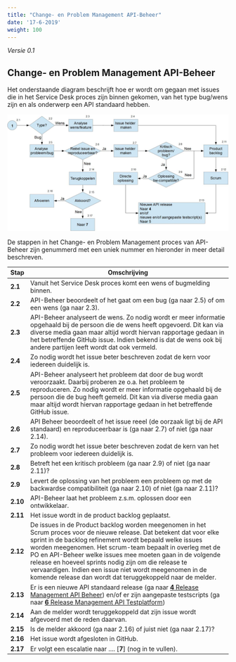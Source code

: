 ```yaml
---
title: "Change- en Problem Management API-Beheer"
date: '17-6-2019'
weight: 100
---
```


*Versie 0.1*

## Change- en Problem Management API-Beheer

Het onderstaande diagram beschrijft hoe er wordt om gegaan met issues die in het Service Desk proces zijn binnen gekomen, van het type bug/wens zijn en als onderwerp een API standaard hebben.

![Change- en Problem Management API-Beheer](https://github.com/VNG-Realisatie/api-beheer/blob/master/Processen/CM-PM-API-Beheer.jpg)

De stappen in het Change- en Problem Management proces van API-Beheer zijn genummerd met een uniek nummer en hieronder in meer detail beschreven.

| **Stap** | **Omschrijving** |
| -------- | ---------------- |
| **2.1** | Vanuit het Service Desk proces komt een wens of bugmelding binnen. |
| **2.2** | API-Beheer beoordeelt of het gaat om een bug (ga naar 2.5) of om een wens (ga naar 2.3). |
| **2.3** | API-Beheer analyseert de wens. Zo nodig wordt er meer informatie opgehaald bij de persoon die de wens heeft opgevoerd. Dit kan via diverse media gaan maar altijd wordt hiervan rapportage gedaan in het betreffende GitHub issue. Indien bekend is dat de wens ook bij andere partijen leeft wordt dat ook vermeld. |
| **2.4** | Zo nodig wordt het issue beter beschreven zodat de kern voor iedereen duidelijk is. |
| **2.5** | API-Beheer analyseert het probleem dat door de bug wordt veroorzaakt. Daarbij proberen ze o.a. het probleem te reproduceren. Zo nodig wordt er meer informatie opgehaald bij de persoon die de bug heeft gemeld. Dit kan via diverse media gaan maar altijd wordt hiervan rapportage gedaan in het betreffende GitHub issue. |
| **2.6** | API Beheer beoordeelt of het issue reeel (de oorzaak ligt bij de API standaard) en reproduceerbaar is (ga naar 2.7) of niet (ga naar 2.14). |
| **2.7** | Zo nodig wordt het issue beter beschreven zodat de kern van het probleem voor iedereen duidelijk is. |
| **2.8** | Betreft het een kritisch probleem (ga naar 2.9) of niet (ga naar 2.11)? |
| **2.9** | Levert de oplossing van het probleem een probleem op met de backwardse compatibiliteit (ga naar 2.10) of niet (ga naar 2.11)? |
| **2.10** | API-Beheer laat het probleem z.s.m. oplossen door een ontwikkelaar. |
| **2.11** | Het issue wordt in de product backlog geplaatst. |
| **2.12** | De issues in de Product backlog worden meegenomen in het Scrum proces voor de nieuwe release. Dat betekent dat voor elke sprint in de backlog refinement wordt bepaald welke issues worden meegenomen. Het scrum-team bepaalt in overleg met de PO en API-Beheer welke issues mee moeten gaan in de volgende release en hoeveel sprints nodig zijn om die release te vervaardigen. Indien een issue niet wordt meegenomen in de komende release dan wordt dat teruggekoppeld naar de melder. |
| **2.13** | Er is een nieuwe API standaard release (ga naar [**4** Release Management API Beheer](RM-API-Beheer.md)) en/of er zijn aangepaste testscripts (ga naar [**6** Release Management API Testplatform](RM-ATV.md)) |
| **2.14** | Aan de melder wordt teruggekoppeld dat zijn issue wordt afgevoerd met de reden daarvan. |
| **2.15** | Is de melder akkoord (ga naar 2.16) of juist niet (ga naar 2.17)? |
| **2.16** | Het issue wordt afgesloten in GitHub. |
| **2.17** | Er volgt een escalatie naar .... [**7**] (nog in te vullen). |
